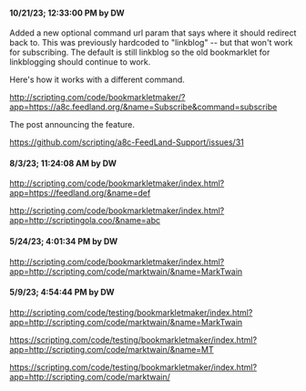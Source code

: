 #### 10/21/23; 12:33:00 PM by DW

Added a new optional command url param that says where it should redirect back to. This was previously hardcoded to "linkblog" -- but that won't work for subscribing. The default is still linkblog so the old bookmarklet for linkblogging should continue to work.

Here's how it works with a different command.

http://scripting.com/code/bookmarkletmaker/?app=https://a8c.feedland.org/&name=Subscribe&command=subscribe

The post announcing the feature.

https://github.com/scripting/a8c-FeedLand-Support/issues/31

#### 8/3/23; 11:24:08 AM by DW

http://scripting.com/code/bookmarkletmaker/index.html?app=https://feedland.org/&name=def

http://scripting.com/code/bookmarkletmaker/index.html?app=http://scriptingola.coo/&name=abc

#### 5/24/23; 4:01:34 PM by DW

http://scripting.com/code/bookmarkletmaker/index.html?app=http://scripting.com/code/marktwain/&name=MarkTwain

#### 5/9/23; 4:54:44 PM by DW

http://scripting.com/code/testing/bookmarkletmaker/index.html?app=http://scripting.com/code/marktwain/&name=MarkTwain

https://scripting.com/code/testing/bookmarkletmaker/index.html?app=http://scripting.com/code/marktwain/&name=MT

https://scripting.com/code/testing/bookmarkletmaker/index.html?app=http://scripting.com/code/marktwain/

